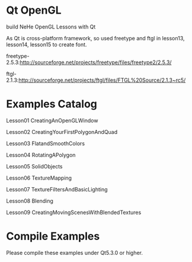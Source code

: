 Qt OpenGL
===============

build NeHe OpenGL Lessons with Qt

As Qt is cross-platform framework, so used freetype and ftgl in lesson13, lesson14, lesson15 to create font.

freetype-2.5.3:http://sourceforge.net/projects/freetype/files/freetype2/2.5.3/

ftgl-2.1.3:http://sourceforge.net/projects/ftgl/files/FTGL%20Source/2.1.3~rc5/


Examples Catalog
===============

Lesson01 CreatingAnOpenGLWindow

Lesson02 CreatingYourFirstPolygonAndQuad

Lesson03 FlatandSmoothColors

Lesson04 RotatingAPolygon

Lesson05 SolidObjects

Lesson06 TextureMapping

Lesson07 TextureFiltersAndBasicLighting

Lesson08 Blending

Lesson09 CreatingMovingScenesWithBlendedTextures


Compile Examples
===============

Please compile these examples under Qt5.3.0 or higher.